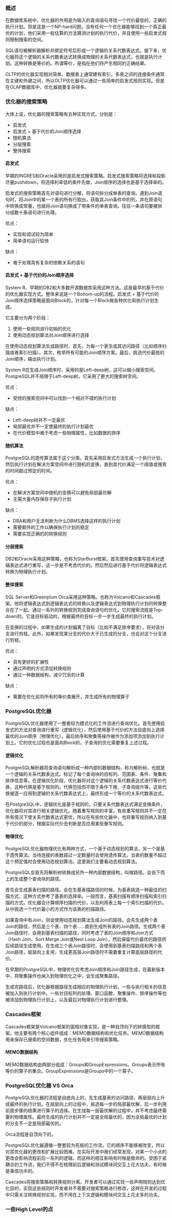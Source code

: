

### 概述

在数据库系统中，优化器的作用是为输入的查询语句寻找一个代价最低的，正确的执行计划。但是这是一个NP-hard问题。没有任何一个优化器能够找到一个真正最优的计划，他们采用一些估算的方法猜测计划的执行代价，并且使用一些启发式规则限制搜索的空间。

SQL语句被解析器解析并绑定符号后形成一个逻辑的关系代数表达式。接下来，优化器将这个逻辑的关系代数表达式转换成物理的关系代数表达式，也就是执行计划。这种转换是等价的。所谓等价，是指在他们将产生相同的正确结果。

OLTP的优化器实现相对简单。数据表上通常建有索引，多表之间的连接条件通常在主键和外键之间，所以OLTP优化器可以通过一些简单的启发式规则实现。但是在OLAP数据库中，优化器就要复杂得多。

### 优化器的搜索策略

大体上说，优化器的搜索策略有五种实现方式，分别是：

- 启发式
- 启发式 + 基于代价的Join顺序选择
- 随机算法
- 分层搜索
- 整体搜索

#### 启发式

早期的INGRES和Oracle采用的是启发式搜索策略。启发式搜索策略将选择和投影尽量pushdown，将选择利率低的条件先做，Join顺序的选择也是基于选择率的。

启发式的搜索策略首先对语句进行分解，将语句拆分成单表的查询。遇到Join语句时，将Join中的某一个表的所有行取出，获取其Join条件中的列，并在原语句中转换成常量，也就将Join语句换成了带条件的单表查询。往往一条语句要被拆分成数十条语句进行处理。

优点：

- 实现和调试较为简单
- 简单语句运行较快

缺点：

- 难于处理具有复杂的依赖关系的语句

#### 启发式 + 基于代价的Join顺序选择

System R、早期的DB2和大多数开源数据库采用这种方法。这是最早的基于代价的优化器实现方式。整体来说是一个Bottom-up的流程。启发式 + 基于代价的Join顺序选择策略是面向Block的，针对每一个Block做各种优化和执行计划生成。

它主要分为两个阶段：

1. 使用一些规则进行初始的优化
2. 使用动态规划算法对Join顺序进行选择

在使用动态规划算法生成路径时，首先，为每一个表生成其访问路径（比如顺序扫描或者索引扫描）。其次，枚举所有可能的Join顺序方案。最后，挑选代价最低的Join顺序，输出执行计划。

System R在生成Join顺序时，采用的是Left-deep树，这可以缩小搜索空间。PostgreSQL并不局限于Left-deep树，它采用了更大的搜索树空间。

优点：

- 受控的搜索空间中可以找到一个相对不错的执行计划

缺点：

- Left-deep树并不一定最优
- 局部最优并不一定使最终的执行计划最优
- 在代价模型中难于考虑一些物理属性，比如数据的排序

#### 随机算法

PostgreSQL的遗传算法属于这个分类。首先采用启发式方法生成一个执行计划，然后执行计划在解决方案空间中进行随机的变换，直到其代价满足一个阈值或搜索的时间超过预定的时间。

优点：

- 在解决方案空间中随机的变换可以避免局部最优解
- 无需大量内存保存子执行计划

缺点：

- DBA和用户无法判断为什么DBMS选择这样的执行计划
- 需要额外的工作以确保执行计划的稳定
- 需要实现正确的的转换规则

#### 分层搜索

DB2和Oracle采用这种策略，也称为StarBurst框架。首先使用查询重写技术对逻辑表达式进行重写，这一步是不考虑代价的。然后然后进行基于代价将逻辑表达式转换为物理执行计划。

#### 整体搜索

SQL Server和Greenplum Orca采用这种策略。也称为Volcano和Cascades框架。他将逻辑表达式到逻辑表达式的转换以及逻辑表达式到物理执行计划的转换整合在了一起。通过一系列的转换规则完成查询语句的优化。它的搜索流程是Top-down的。它是目标驱动的，根据最终的目标一步一步生成最终的执行计划。

在变换的过程中，如果生成的计划偏离了目标（比如不满足排序要求），将对该分支进行剪枝。此外，如果发现某分支的代价大于已生成的分支，也会对这个分支进行剪枝。

优点：

- 具有更好的扩展性
- 通过声明的方式添加转换规则
- 通过一种数据结构，减少冗余的计算

缺点：

- 需要在优化前将所有的等价类展开，并生成所有的物理算子

### PostgreSQL优化器

PostgreSQL优化器使用了一整套较为模式化的工作流进行查询优化。首先使用启发式的方法对查询进行重写（逻辑优化），然后使用基于代价的方法自底向上选择最优的Join顺序（物理优化），最后排序和聚集等操作被作为添加项添加到执行计划上。它的优化过程也是面向Block的，子查询的优化需要重复上述过程。

#### 逻辑优化

PostgreSQL解析器将查询语句解析成一种内部的数据结构，称为解析树，也就是一个逻辑的关系代数表达式。标记了每个查询块的目标列、范围表、条件、聚集和排序信息等。在逻辑优化阶段，优化器将对这个逻辑的关系代数表达式进行等价代换，这种代换是基于规则的。代换包括但不限于条件下推、子查询提升等。这些代换被逐一应用到逻辑的关系代数表达式上，最终形成一个等价的关系代数表达式。

在PostgreSQL中，逻辑优化是基于规则的，只要关系代数表达式满足变换条件，优化器将对其进行相关逻辑优化。随着重写规则的丰富，有些重写规则并不一定在所有情况下使关系代数表达式更优，所以在有些优化器中，也将重写规则纳入到基于代价的部分，根据实际代价去判断是否应用某些重写规则。

#### 物理优化

PostgreSQL优化器物理优化有两种方式，一个基于动态规划的算法，另一个是基于遗传算法。当待连接的表数超过一定数量时会使用遗传算法，当表的数量不超过这个预定值时会使用动态规划算法。这里我们主要看动态规划算法。

PostgreSQL会首先将解析树转换成另外一种内部数据结构，叫做路径。会自下而上的生成整个查询块的路径。

首先会生成基表扫描的路径。会在生基表描路径的时候，为基表挑选一种最佳的扫描方式，这种方式参考了基表的选择率。一般而言，基表扫描有顺序扫描和索引扫描的方式。优化器会计算顺序扫描的代价，以及利用表上每一个索引扫描的代价。从中挑选一个代价最小的方式作为该表的扫描路径。

如果查询中有Join，则会使用动态规划算法生成Join的路径。会先生成两个表Join的路径，然后是三个表、四个表……直到生成所有表的Join路径。生成两个表Join路径时，会用到基表扫描的路径，同时考虑了表的Join顺序和Join方式（Hash Join、Sort Merge Join或Nest Loop Join），然后保留代价最优的路径供后续路径生成使用。在生成三个表Join路径时，会使用到基表扫描路径和两个表Join路径，层层向上复用，生成更高层Join路径时不需要重复计算底层路径的代价。

在早期的PostgreSQL中，物理优化仅考虑Join顺序和Join路径生成，在最新版本中，将聚集操作也纳入到物理优化之中，会生成聚集路径。

生成完路径后，优化器根据路径生成相应的物理执行计划，一些与执行相关的信息被加入到执行计划中。一些对目标列的处理、窗口函数、聚集操作、排序操作等也被添加到物理执行计划上，以及最后对物理执行计划进行整理。

### Cascades框架

Cascades框架是Volcano框架的面相对象实现，是一种自顶向下的转换型的框架。他主要有两个核心组件组成：MEMO数据结构和优化任务。MEMO数据结构用来保存已搜索的空间数据，优化任务用来引导搜索策略。

#### MEMO数据结构

MEMO数据结构由两部分组成：Groups和GroupExpressions。Groups表示所有等价的算子的集合。GroupExpressions是Groups中的一个算子。

### PostgreSQL优化器 VS Orca

PostgreSQL优化器的流程是自底向上的，先生成基表的访问路径，再层层向上升成最终的执行计划。在层层向上的过程中，挑选每一步的局部最优解，后一步利用前面步骤的结果进行算子的选择。在生成每一层最优解的过程中，并不考虑最终需要的物理属性。最终生成的执行计划并不一定是全局最优的，因为全局最优的计划的分支不一定是局部最优的。

Orca流程是自顶向下的。

PostgreSQL优化器遵循一整套较为死板的工作流，它的顺序不能够被改变，所以对其优化器的更改和扩展比较困难。在实际开发中我们经常发现，对某一个小点的更改会影响流程前后一系列的逻辑，而这样的相互影响有时候是致命的。受困于紧耦合的工作流，我们不得不在梳理前后逻辑和测试模块间交互上花大功夫，有时候是事倍功半的。

Cascades将搜索策略和转换规则分离。开发者可以通过实现一些声明规则达到优化目的，实现这些规则时开发者并不需要对搜索策略进行修改，这样在开发的过程中只需关注转换规则实现，而不用在上下文逻辑和模块间交互上花太多的功夫。

### 一些High Level的点
